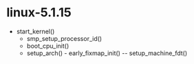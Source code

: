 # linux-5.1.15

* start_kernel()
  - smp_setup_processor_id()
  - boot_cpu_init()
  - setup_arch() - early_fixmap_init()
                 -- setup_machine_fdt()
